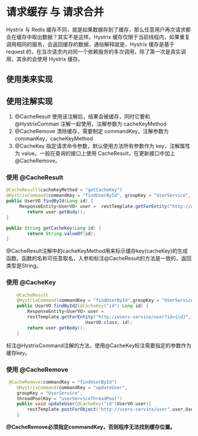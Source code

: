 # 请求缓存 与 请求合并

Hystrix 与 Redis 缓存不同，就是如果数据存到了缓存，那么任意用户再次请求都会在缓存中取出数据？其实不是这样。Hystrix 缓存仅限于当前线程内，如果重复调用相同的服务，会返回缓存的数据，通俗解释就是，Hystrix 缓存是基于 request 的，在当次请求内对同一个依赖服务的多次调用，除了第一次是真实调用，其余的会使用 Hystrix 缓存。

## 使用类来实现

## 使用注解实现

1. @CacheResult  使用该注解后，结果会被缓存，同时它要和 @HystrixComman 注解一起使用，注解参数为 cacheKeyMethod
2. @CacheRemove 清除缓存，需要制定 commandKey，注解参数为 commanKey，cacheKeyMethod
3. @CacheKey 指定请求命令参数，默认使用方法所有参数作为 key，注解属性为 value。一般在查询的接口上使用 CacheResult，在更新接口中加上 @CacheRemove。

### 使用 @CacheResult

```java
@CacheResult(cacheKeyMethod = "getCacheKey")
@HystrixCommand(commandKey = "findUserById", groupKey = "UserService", threadPoolKey ="userServiceThreadPool")
public UserVO findById(Long id) {
     ResponseEntity<UserVO> user =  restTemplate.getForEntity("http://users-service/user?id={id}", UserVO.class, id);
        return user.getBody();
}

public String getCacheKey(Long id) {
        return String.valueOf(id);
}
```

@CacheResult注解中的cacheKeyMethod用来标示缓存key\(cacheKey\)的生成函数。函数的名称可任意取名，入参和标注@CacheResult的方法是一致的，返回类型是String。

### 使用 @CacheKey

```java
    @CacheResult
    @HystrixCommand(commandKey = "findUserById",groupKey = "UserService",threadPoolKey = "userServiceThreadPool")
    public UserVO findById2(@CacheKey("id") Long id) {
        ResponseEntity<UserVO> user = 
        restTemplate.getForEntity("http://users-service/user?id={id}",
                              UserVO.class, id);
        return user.getBody();
    }
```

 标注@HystrixCommand注解的方法，使用@CacheKey标注需要指定的参数作为缓存key。

### 使用 @CacheRemove

```java
 @CacheRemove(commandKey = "findUserById")
    @HystrixCommand(commandKey = "updateUser",
    groupKey = "UserService",
    threadPoolKey = "userServiceThreadPool")
    public void updateUser(@CacheKey("id")UserVO user){
        restTemplate.postForObject("http://users-service/user",user,UserVO.class);
    }
```
**@CacheRemove必须指定commandKey，否则程序无法找到缓存位置。**

